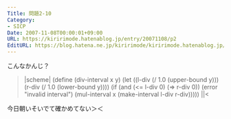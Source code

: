 ```yaml
---
Title: 問題2-10
Category:
- SICP
Date: 2007-11-08T00:00:01+09:00
URL: https://kiririmode.hatenablog.jp/entry/20071108/p2
EditURL: https://blog.hatena.ne.jp/kiririmode/kiririmode.hatenablog.jp/atom/entry/8454420450078216314
---
```


こんなかんじ？

>|scheme|
(define (div-interval x y)
  (let ((l-div (/ 1.0 (upper-bound y)))
	(r-div (/ 1.0 (lower-bound y))))
    (if (and (<= l-div 0) (=> r-div 0))
	(error "invalid interval")
	(mul-interval x
		      (make-interval l-div r-div)))))
||<

今日朝いそいでて確かめてない＞＜
